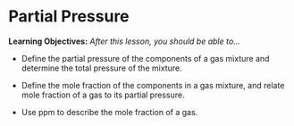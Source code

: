 # Partial Pressure


**Learning Objectives:** _After this lesson, you should be able to…_

* Define the partial pressure of the components of a gas mixture and determine the total pressure of the mixture.

* Define the mole fraction of the components in a gas mixture, and relate mole fraction of a gas to its partial pressure.

* Use ppm to describe the mole fraction of a gas.


